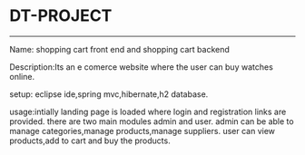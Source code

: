 # DT-PROJECT
************
Name: shopping cart front end  and shopping cart backend

Description:Its an e comerce website where the user can buy watches online.

setup: eclipse ide,spring mvc,hibernate,h2 database.

usage:intially landing page is loaded where login and registration links are provided.
      there are two main modules admin and user.
      admin can be able to manage categories,manage products,manage suppliers.
      user can view products,add to cart and buy the products.
            
